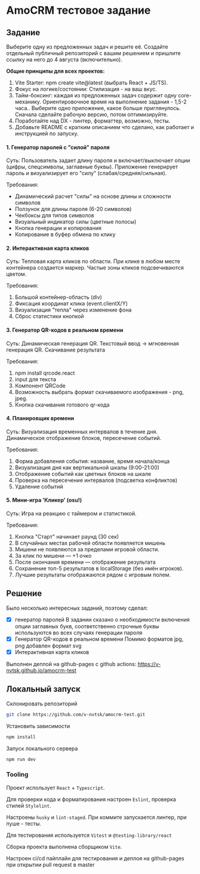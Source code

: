 # AmoCRM тестовое задание

## Задание
  Выберите одну из предложенных задач и решите её. Создайте отдельный публичный репозиторий с вашим решением и пришлите ссылку на него до 4 августа (включительно).

**Общие принципы для всех проектов:**

1. Vite Starter: npm create vite@latest (выбрать React + JS/TS).
2. Фокус на логике/состоянии: Стилизация - на ваш вкус.
3. Тайм-боксинг: каждая из предложенных задач содержит одну core-механику. Ориентировочное время на выполнение задания - 1,5-2 часа.. Выберите одно приложение, какое больше приглянулось. Сначала сделайте рабочую версию, потом оптимизируйте.
4. Поработайте над DX - линтер, форматтер, возможно, тесты.
5. Добавьте README с кратким описанием что сделано, как работает и инструкцией по запуску.

#### 1. Генератор паролей с "силой" пароля
Суть: Пользователь задает длину пароля и включает/выключает опции (цифры, спецсимволы, заглавные буквы). Приложение генерирует пароль и визуализирует его "силу" (слабая/средняя/сильная).

Требования:
- Динамический расчет "силы" на основе длины и сложности символов
- Ползунок для длины пароля (6-20 символов)
- Чекбоксы для типов символов
- Визуальный индикатор силы (цветные полосы)
- Кнопка генерации и копирования
- Копирование в буфер обмена по клику

#### 2. Интерактивная карта кликов
Суть: Тепловая карта кликов по области. При клике в любом месте контейнера создается маркер. Частые зоны кликов подсвечиваются цветом.

Требования:
1. Большой контейнер-область (div)
2. Фиксация координат клика (event.clientX/Y)
3. Визуализация "тепла" через изменение фона
4. Сброс статистики кнопкой

#### 3. Генератор QR-кодов в реальном времени
Суть: Динамическая генерация QR. Текстовый ввод → мгновенная генерация QR. Скачивание результата

Требования:
1. npm install qrcode.react
2. input для текста
3. Компонент QRCode
4. Возможность выбрать формат скачиваемого изображения - png, jpeg.
5. Кнопка скачивания готового qr-кода

#### 4. Планировщик времени
Суть: Визуализация временных интервалов в течение дня. Динамическое отображение блоков, пересечение событий.

Требования:
1. Форма добавления события: название, время начала/конца
2. Визуализация дня как вертикальной шкалы (9:00-21:00)
3. Отображение событий как цветных блоков на шкале
4. Проверка на пересечение интервалов (подсветка конфликтов)
5. Удаление событий

#### 5. Мини-игра 'Кликер' (osu!)
Суть: Игра на реакцию с таймером и статистикой.

Требования:
1. Кнопка "Старт" начинает раунд (30 сек)
2. В случайных местах рабочей области появляется мишень
3. Мишени не появляются за пределами игровой области.
4. За клик по мишени — +1 очко
5. После окончания времени — отображение результата
6. Сохранение топ-5 результатов в localStorage (без имён игроков).
7. Лучшие результаты отображаются рядом с игровым полем.

## Решение

Было несколько интересных заданий, поэтому сделал:
- [x] генератор паролей
  В задании сказано о необходимости включения опции заглавных букв, соответственно строчные буквы используются во всех случаях генерации пароля
- [x] Генератор QR-кодов в реальном времени
  Помимо форматов jpg, png добавлен формат svg
- [x] Интерактивная карта кликов

Выполнен деплой на github-pages с github actions: https://v-nvtsk.github.io/amocrm-test

## Локальный запуск

Склонировать репозиторий
```bash
git clone https://github.com/v-nvtsk/amocrm-test.git
```

Установить зависимости
```bash
npm install
```


Запуск локального сервера
```bash
npm run dev
```


### Tooling

Проект использует `React` + `Typescript`.   

Для проверки кода и форматирования настроен `Eslint`, проверка стилей `Stylelint`.  

Настроены `husky` и `lint-staged`. При коммите запускается линтер, при пуше - тесты.

Для тестирования используется `Vitest` и `@testing-library/react`

Сборка проекта выполнена сборщиком `Vite`.  

Настроен ci/cd пайплайн для тестирования и деплоя на github-pages при открытии pull request в master

## 
